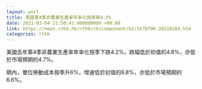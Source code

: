 ```yaml
---
layout: post
title: 美國第4季非農業生產率年率化按季跌4.2%
date: 2021-03-04 21:50:41.000000000 +08:00
link: https://news.rthk.hk/rthk/ch/component/k2/1578796-20210304.htm
categories: rthk
---
```


美國去年第4季非農業生產率年率化按季下跌4.2%，跌幅低於初值的4.8%，亦低於市場預期的4.7%。

期內，單位勞動成本按季升6%，增速低於初值的6.8%，亦低於市場預期的6.6%。
